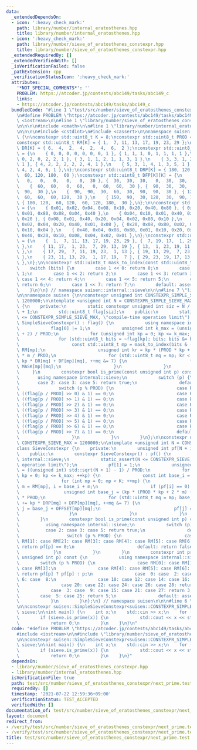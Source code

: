 ```yaml
---
data:
  _extendedDependsOn:
  - icon: ':heavy_check_mark:'
    path: library/number/internal_eratosthenes.hpp
    title: library/number/internal_eratosthenes.hpp
  - icon: ':heavy_check_mark:'
    path: library/number/sieve_of_eratosthenes_constexpr.hpp
    title: library/number/sieve_of_eratosthenes_constexpr.hpp
  _extendedRequiredBy: []
  _extendedVerifiedWith: []
  _isVerificationFailed: false
  _pathExtension: cpp
  _verificationStatusIcon: ':heavy_check_mark:'
  attributes:
    '*NOT_SPECIAL_COMMENTS*': ''
    PROBLEM: https://atcoder.jp/contests/abc149/tasks/abc149_c
    links:
    - https://atcoder.jp/contests/abc149/tasks/abc149_c
  bundledCode: "#line 1 \"test/src/number/sieve_of_eratosthenes_constexpr/next_prime.test.cpp\"\
    \n#define PROBLEM \"https://atcoder.jp/contests/abc149/tasks/abc149_c\"\n\n#include\
    \ <iostream>\n\n#line 1 \"library/number/sieve_of_eratosthenes_constexpr.hpp\"\
    \n\n\n\n#include <cmath>\n\n#line 1 \"library/number/internal_eratosthenes.hpp\"\
    \n\n\n\n#include <cstdint>\n#include <cassert>\n\nnamespace suisen::internal::sieve\
    \ {\n\nconstexpr std::uint8_t K = 8;\nconstexpr std::uint8_t PROD = 2 * 3 * 5;\n\
    constexpr std::uint8_t RM[K] = { 1,  7, 11, 13, 17, 19, 23, 29 };\nconstexpr std::uint8_t\
    \ DR[K] = { 6,  4,  2,  4,  2,  4,  6,  2 };\nconstexpr std::uint8_t DF[K][K]\
    \ = {\n    { 0, 0, 0, 0, 0, 0, 0, 1 }, { 1, 1, 1, 0, 1, 1, 1, 1 },\n    { 2, 2,\
    \ 0, 2, 0, 2, 2, 1 }, { 3, 1, 1, 2, 1, 1, 3, 1 },\n    { 3, 3, 1, 2, 1, 3, 3,\
    \ 1 }, { 4, 2, 2, 2, 2, 2, 4, 1 },\n    { 5, 3, 1, 4, 1, 3, 5, 1 }, { 6, 4, 2,\
    \ 4, 2, 4, 6, 1 },\n};\nconstexpr std::uint8_t DRP[K] = { 180, 120,  60, 120,\
    \  60, 120, 180,  60 };\nconstexpr std::uint8_t DFP[K][K] = {\n    {   0,   0,\
    \   0,   0,   0,   0,   0,  30 }, {  30,  30,  30,   0,  30,  30,  30,  30 },\n\
    \    {  60,  60,   0,  60,   0,  60,  60,  30 }, {  90,  30,  30,  60,  30,  30,\
    \  90,  30 },\n    {  90,  90,  30,  60,  30,  90,  90,  30 }, { 120,  60,  60,\
    \  60,  60,  60, 120,  30 },\n    { 150,  90,  30, 120,  30,  90, 150,  30 },\
    \ { 180, 120,  60, 120,  60, 120, 180,  30 },\n};\n\nconstexpr std::uint8_t MASK[K][K]\
    \ = {\n    { 0x01, 0x02, 0x04, 0x08, 0x10, 0x20, 0x40, 0x80 }, { 0x02, 0x20, 0x10,\
    \ 0x01, 0x80, 0x08, 0x04, 0x40 },\n    { 0x04, 0x10, 0x01, 0x40, 0x02, 0x80, 0x08,\
    \ 0x20 }, { 0x08, 0x01, 0x40, 0x20, 0x04, 0x02, 0x80, 0x10 },\n    { 0x10, 0x80,\
    \ 0x02, 0x04, 0x20, 0x40, 0x01, 0x08 }, { 0x20, 0x08, 0x80, 0x02, 0x40, 0x01,\
    \ 0x10, 0x04 },\n    { 0x40, 0x04, 0x08, 0x80, 0x01, 0x10, 0x20, 0x02 }, { 0x80,\
    \ 0x40, 0x20, 0x10, 0x08, 0x04, 0x02, 0x01 },\n};\nconstexpr std::uint8_t OFFSET[K][K]\
    \ = {\n    {  1,  7, 11, 13, 17, 19, 23, 29 }, {  7, 19, 17,  1, 29, 13, 11, 23\
    \ },\n    { 11, 17,  1, 23,  7, 29, 13, 19 }, { 13,  1, 23, 19, 11,  7, 29, 17\
    \ },\n    { 17, 29,  7, 11, 19, 23,  1, 13 }, { 19, 13, 29,  7, 23,  1, 17, 11\
    \ },\n    { 23, 11, 13, 29,  1, 17, 19,  7 }, { 29, 23, 19, 17, 13, 11,  7,  1\
    \ },\n};\n\nconstexpr std::uint8_t mask_to_index(const std::uint8_t bits) {\n\
    \    switch (bits) {\n        case 1 << 0: return 0;\n        case 1 << 1: return\
    \ 1;\n        case 1 << 2: return 2;\n        case 1 << 3: return 3;\n       \
    \ case 1 << 4: return 4;\n        case 1 << 5: return 5;\n        case 1 << 6:\
    \ return 6;\n        case 1 << 7: return 7;\n        default: assert(false);\n\
    \    }\n}\n} // namespace suisen::internal::sieve\n\n\n#line 7 \"library/number/sieve_of_eratosthenes_constexpr.hpp\"\
    \n\nnamespace suisen {\n\nconstexpr unsigned int CONSTEXPR_SIMPLE_SIEVE_MAX =\
    \ 1200000;\n\ntemplate <unsigned int N = CONSTEXPR_SIMPLE_SIEVE_MAX>\nclass SimpleSieveConstexpr\
    \ {\n    private:\n        static constexpr unsigned int siz = N / internal::sieve::PROD\
    \ + 1;\n        std::uint8_t flag[siz];\n    public:\n        static_assert(N\
    \ <= CONSTEXPR_SIMPLE_SIEVE_MAX, \"compile-time operation limit\");\n        constexpr\
    \ SimpleSieveConstexpr() : flag() {\n            using namespace internal::sieve;\n\
    \            flag[0] |= 1;\n            unsigned int k_max = (unsigned int) std::sqrt(N\
    \ + 2) / PROD;\n            for (unsigned int kp = 0; kp <= k_max; ++kp) {\n \
    \               for (std::uint8_t bits = ~flag[kp]; bits; bits &= bits - 1) {\n\
    \                    const std::uint8_t mp = mask_to_index(bits & -bits), m =\
    \ RM[mp];\n                    unsigned int kr = kp * (PROD * kp + 2 * m) + m\
    \ * m / PROD;\n                    for (std::uint8_t mq = mp; kr < siz; kr +=\
    \ kp * DR[mq] + DF[mp][mq], ++mq &= 7) {\n                        flag[kr] |=\
    \ MASK[mp][mq];\n                    }\n                }\n            }\n   \
    \     }\n        constexpr bool is_prime(const unsigned int p) const {\n     \
    \       using namespace internal::sieve;\n            switch (p) {\n         \
    \       case 2: case 3: case 5: return true;\n                default:\n     \
    \               switch (p % PROD) {\n                        case RM[0]: return\
    \ ((flag[p / PROD] >> 0) & 1) == 0;\n                        case RM[1]: return\
    \ ((flag[p / PROD] >> 1) & 1) == 0;\n                        case RM[2]: return\
    \ ((flag[p / PROD] >> 2) & 1) == 0;\n                        case RM[3]: return\
    \ ((flag[p / PROD] >> 3) & 1) == 0;\n                        case RM[4]: return\
    \ ((flag[p / PROD] >> 4) & 1) == 0;\n                        case RM[5]: return\
    \ ((flag[p / PROD] >> 5) & 1) == 0;\n                        case RM[6]: return\
    \ ((flag[p / PROD] >> 6) & 1) == 0;\n                        case RM[7]: return\
    \ ((flag[p / PROD] >> 7) & 1) == 0;\n                        default: return false;\n\
    \                    }\n            }\n        }\n};\n\nconstexpr unsigned int\
    \ CONSTEXPR_SIEVE_MAX = 1200000;\n\ntemplate <unsigned int N = CONSTEXPR_SIEVE_MAX>\n\
    class SieveConstexpr {\n    private:\n        unsigned int pf[N + internal::sieve::PROD];\n\
    \    public:\n        constexpr SieveConstexpr() : pf() {\n            using namespace\
    \ internal::sieve;\n            static_assert(N <= CONSTEXPR_SIEVE_MAX, \"compile-time\
    \ operation limit\");\n            pf[1] = 1;\n            unsigned int k_max\
    \ = ((unsigned int) std::sqrt(N + 1) - 1) / PROD;\n            for (unsigned int\
    \ kp = 0; kp <= k_max; ++kp) {\n                const int base_i = kp * 30;\n\
    \                for (int mp = 0; mp < K; ++mp) {\n                    const int\
    \ m = RM[mp], i = base_i + m;\n                    if (pf[i] == 0) {\n       \
    \                 unsigned int base_j = (kp * (PROD * kp + 2 * m) + m * m / PROD)\
    \ * PROD;\n                        for (std::uint8_t mq = mp; base_j < N; base_j\
    \ += kp * DRP[mq] + DFP[mp][mq], ++mq &= 7) {\n                            int\
    \ j = base_j + OFFSET[mp][mq];\n                            pf[j] = i;\n     \
    \                   }\n                    }\n                }\n            }\n\
    \        }\n        constexpr bool is_prime(const unsigned int p) const {\n  \
    \          using namespace internal::sieve;\n            switch (p) {\n      \
    \          case 2: case 3: case 5: return true;\n                default:\n  \
    \                  switch (p % PROD) {\n                        case RM[0]: case\
    \ RM[1]: case RM[2]: case RM[3]: case RM[4]: case RM[5]: case RM[6]: case RM[7]:\
    \ return pf[p] == 0;\n                        default: return false;\n       \
    \             }\n            }\n        }\n        constexpr int prime_factor(const\
    \ unsigned int p) const {\n            using namespace internal::sieve;\n    \
    \        switch (p % PROD) {\n                case RM[0]: case RM[1]: case RM[2]:\
    \ case RM[3]:\n                case RM[4]: case RM[5]: case RM[6]: case RM[7]:\
    \ return pf[p] ? pf[p] : p;\n                case  0: case  2: case  4: case \
    \ 6: case  8:\n                case 10: case 12: case 14: case 16: case 18:\n\
    \                case 20: case 22: case 24: case 26: case 28: return 2;\n    \
    \            case  3: case  9: case 15: case 21: case 27: return 3;\n        \
    \        case  5: case 25: return 5;\n                default: assert(false);\n\
    \            }\n        }\n};\n} // namespace suisen\n\n\n#line 6 \"test/src/number/sieve_of_eratosthenes_constexpr/next_prime.test.cpp\"\
    \n\nconstexpr suisen::SimpleSieveConstexpr<suisen::CONSTEXPR_SIMPLE_SIEVE_MAX>\
    \ sieve;\n\nint main() {\n    int x;\n    std::cin >> x;\n    for (;; ++x) {\n\
    \        if (sieve.is_prime(x)) {\n            std::cout << x << std::endl;\n\
    \            return 0;\n        }\n    }\n}\n"
  code: "#define PROBLEM \"https://atcoder.jp/contests/abc149/tasks/abc149_c\"\n\n\
    #include <iostream>\n\n#include \"library/number/sieve_of_eratosthenes_constexpr.hpp\"\
    \n\nconstexpr suisen::SimpleSieveConstexpr<suisen::CONSTEXPR_SIMPLE_SIEVE_MAX>\
    \ sieve;\n\nint main() {\n    int x;\n    std::cin >> x;\n    for (;; ++x) {\n\
    \        if (sieve.is_prime(x)) {\n            std::cout << x << std::endl;\n\
    \            return 0;\n        }\n    }\n}"
  dependsOn:
  - library/number/sieve_of_eratosthenes_constexpr.hpp
  - library/number/internal_eratosthenes.hpp
  isVerificationFile: true
  path: test/src/number/sieve_of_eratosthenes_constexpr/next_prime.test.cpp
  requiredBy: []
  timestamp: '2021-07-22 12:59:36+09:00'
  verificationStatus: TEST_ACCEPTED
  verifiedWith: []
documentation_of: test/src/number/sieve_of_eratosthenes_constexpr/next_prime.test.cpp
layout: document
redirect_from:
- /verify/test/src/number/sieve_of_eratosthenes_constexpr/next_prime.test.cpp
- /verify/test/src/number/sieve_of_eratosthenes_constexpr/next_prime.test.cpp.html
title: test/src/number/sieve_of_eratosthenes_constexpr/next_prime.test.cpp
---
```


